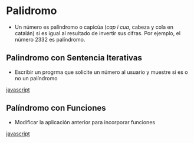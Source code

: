# Palidromo

* Un número es palíndromo o capicúa (_cap i cua_, cabeza y cola en catalán) si es igual al resultado de invertir sus cifras. Por ejemplo, el número 2332 es palíndromo.

## Palindromo con Sentencia Iterativas

* Escribir un progrma que solicite un número al usuario y muestre si es o no un palíndromo

[javascript](https://github.com/USantaTecla-mathematics/javascript/blob/master/funciones/Numero%20palidromo/Numero%20palidromo.js)

## Palíndromo con Funciones

* Modificar la aplicación anterior para incorporar funciones 

[javascript](https://github.com/USantaTecla-mathematics/javascript/blob/master/sentenciasIterativas/Si%20es%20pal%C3%ADdromo/Si%20es%20palidromo.js)


